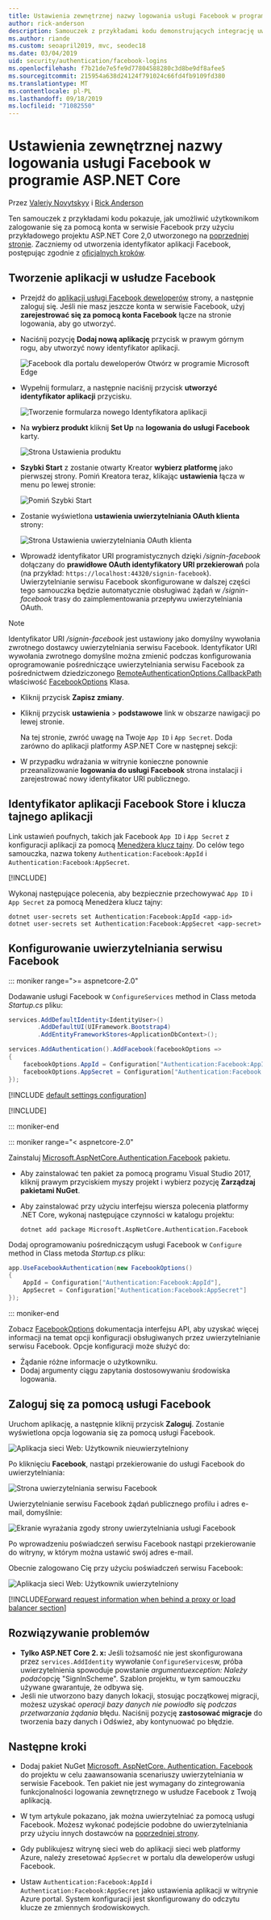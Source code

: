 ```yaml
---
title: Ustawienia zewnętrznej nazwy logowania usługi Facebook w programie ASP.NET Core
author: rick-anderson
description: Samouczek z przykładami kodu demonstrujących integrację uwierzytelniania użytkownika konta w serwisie Facebook w istniejącej aplikacji ASP.NET Core.
ms.author: riande
ms.custom: seoapril2019, mvc, seodec18
ms.date: 03/04/2019
uid: security/authentication/facebook-logins
ms.openlocfilehash: f7b21de7e5fe9d77804588280c3d8be9df8afee5
ms.sourcegitcommit: 215954a638d24124f791024c66fd4fb9109fd380
ms.translationtype: MT
ms.contentlocale: pl-PL
ms.lasthandoff: 09/18/2019
ms.locfileid: "71082550"
---
```

# <a name="facebook-external-login-setup-in-aspnet-core"></a>Ustawienia zewnętrznej nazwy logowania usługi Facebook w programie ASP.NET Core

Przez [Valeriy Novytskyy](https://github.com/01binary) i [Rick Anderson](https://twitter.com/RickAndMSFT)

Ten samouczek z przykładami kodu pokazuje, jak umożliwić użytkownikom zalogowanie się za pomocą konta w serwisie Facebook przy użyciu przykładowego projektu ASP.NET Core 2,0 utworzonego na [poprzedniej stronie](xref:security/authentication/social/index). Zaczniemy od utworzenia identyfikator aplikacji Facebook, postępując zgodnie z [oficjalnych kroków](https://developers.facebook.com).

## <a name="create-the-app-in-facebook"></a>Tworzenie aplikacji w usłudze Facebook

* Przejdź do [aplikacji usługi Facebook deweloperów](https://developers.facebook.com/apps/) strony, a następnie zaloguj się. Jeśli nie masz jeszcze konta w serwisie Facebook, użyj **zarejestrować się za pomocą konta Facebook** łącze na stronie logowania, aby go utworzyć.

* Naciśnij pozycję **Dodaj nową aplikację** przycisk w prawym górnym rogu, aby utworzyć nowy identyfikator aplikacji.

   ![Facebook dla portalu deweloperów Otwórz w programie Microsoft Edge](index/_static/FBMyApps.png)

* Wypełnij formularz, a następnie naciśnij przycisk **utworzyć identyfikator aplikacji** przycisku.

  ![Tworzenie formularza nowego Identyfikatora aplikacji](index/_static/FBNewAppId.png)

* Na **wybierz produkt** kliknij **Set Up** na **logowania do usługi Facebook** karty.

  ![Strona Ustawienia produktu](index/_static/FBProductSetup.png)

* **Szybki Start** z zostanie otwarty Kreator **wybierz platformę** jako pierwszej strony. Pomiń Kreatora teraz, klikając **ustawienia** łącza w menu po lewej stronie:

  ![Pomiń Szybki Start](index/_static/FBSkipQuickStart.png)

* Zostanie wyświetlona **ustawienia uwierzytelniania OAuth klienta** strony:

  ![Strona Ustawienia uwierzytelniania OAuth klienta](index/_static/FBOAuthSetup.png)

* Wprowadź identyfikator URI programistycznych dzięki */signin-facebook* dołączany do **prawidłowe OAuth identyfikatory URI przekierowań** pola (na przykład: `https://localhost:44320/signin-facebook`). Uwierzytelnianie serwisu Facebook skonfigurowane w dalszej części tego samouczka będzie automatycznie obsługiwać żądań w */signin-facebook* trasy do zaimplementowania przepływu uwierzytelniania OAuth.

> [!NOTE]
> Identyfikator URI */signin-facebook* jest ustawiony jako domyślny wywołania zwrotnego dostawcy uwierzytelniania serwisu Facebook. Identyfikator URI wywołania zwrotnego domyślne można zmienić podczas konfigurowania oprogramowanie pośredniczące uwierzytelniania serwisu Facebook za pośrednictwem dziedziczonego [RemoteAuthenticationOptions.CallbackPath](/dotnet/api/microsoft.aspnetcore.authentication.remoteauthenticationoptions.callbackpath) właściwość [FacebookOptions](/dotnet/api/microsoft.aspnetcore.authentication.facebook.facebookoptions) Klasa.

* Kliknij przycisk **Zapisz zmiany**.

* Kliknij przycisk **ustawienia** > **podstawowe** link w obszarze nawigacji po lewej stronie.

  Na tej stronie, zwróć uwagę na Twoje `App ID` i `App Secret`. Doda zarówno do aplikacji platformy ASP.NET Core w następnej sekcji:

* W przypadku wdrażania w witrynie konieczne ponownie przeanalizowanie **logowania do usługi Facebook** strona instalacji i zarejestrować nowy identyfikator URI publicznego.

## <a name="store-facebook-app-id-and-app-secret"></a>Identyfikator aplikacji Facebook Store i klucza tajnego aplikacji

Link ustawień poufnych, takich jak Facebook `App ID` i `App Secret` z konfiguracji aplikacji za pomocą [Menedżera klucz tajny](xref:security/app-secrets). Do celów tego samouczka, nazwa tokeny `Authentication:Facebook:AppId` i `Authentication:Facebook:AppSecret`.

[!INCLUDE[](~/includes/environmentVarableColon.md)]

Wykonaj następujące polecenia, aby bezpiecznie przechowywać `App ID` i `App Secret` za pomocą Menedżera klucz tajny:

```dotnetcli
dotnet user-secrets set Authentication:Facebook:AppId <app-id>
dotnet user-secrets set Authentication:Facebook:AppSecret <app-secret>
```

## <a name="configure-facebook-authentication"></a>Konfigurowanie uwierzytelniania serwisu Facebook

::: moniker range=">= aspnetcore-2.0"

Dodawanie usługi Facebook w `ConfigureServices` method in Class metoda *Startup.cs* pliku:

```csharp
services.AddDefaultIdentity<IdentityUser>()
        .AddDefaultUI(UIFramework.Bootstrap4)
        .AddEntityFrameworkStores<ApplicationDbContext>();

services.AddAuthentication().AddFacebook(facebookOptions =>
{
    facebookOptions.AppId = Configuration["Authentication:Facebook:AppId"];
    facebookOptions.AppSecret = Configuration["Authentication:Facebook:AppSecret"];
});
```

[!INCLUDE [default settings configuration](includes/default-settings.md)]

[!INCLUDE[](includes/chain-auth-providers.md)]

::: moniker-end

::: moniker range="< aspnetcore-2.0"

Zainstaluj [Microsoft.AspNetCore.Authentication.Facebook](https://www.nuget.org/packages/Microsoft.AspNetCore.Authentication.Facebook) pakietu.

* Aby zainstalować ten pakiet za pomocą programu Visual Studio 2017, kliknij prawym przyciskiem myszy projekt i wybierz pozycję **Zarządzaj pakietami NuGet**.
* Aby zainstalować przy użyciu interfejsu wiersza polecenia platformy .NET Core, wykonaj następujące czynności w katalogu projektu:

   `dotnet add package Microsoft.AspNetCore.Authentication.Facebook`

Dodaj oprogramowaniu pośredniczącym usługi Facebook w `Configure` method in Class metoda *Startup.cs* pliku:

```csharp
app.UseFacebookAuthentication(new FacebookOptions()
{
    AppId = Configuration["Authentication:Facebook:AppId"],
    AppSecret = Configuration["Authentication:Facebook:AppSecret"]
});
```

::: moniker-end

Zobacz [FacebookOptions](/dotnet/api/microsoft.aspnetcore.builder.facebookoptions) dokumentacja interfejsu API, aby uzyskać więcej informacji na temat opcji konfiguracji obsługiwanych przez uwierzytelnianie serwisu Facebook. Opcje konfiguracji może służyć do:

* Żądanie różne informacje o użytkowniku.
* Dodaj argumenty ciągu zapytania dostosowywaniu środowiska logowania.

## <a name="sign-in-with-facebook"></a>Zaloguj się za pomocą usługi Facebook

Uruchom aplikację, a następnie kliknij przycisk **Zaloguj**. Zostanie wyświetlona opcja logowania się za pomocą usługi Facebook.

![Aplikacja sieci Web: Użytkownik nieuwierzytelniony](index/_static/DoneFacebook.png)

Po kliknięciu **Facebook**, nastąpi przekierowanie do usługi Facebook do uwierzytelniania:

![Strona uwierzytelniania serwisu Facebook](index/_static/FBLogin.png)

Uwierzytelnianie serwisu Facebook żądań publicznego profilu i adres e-mail, domyślnie:

![Ekranie wyrażania zgody strony uwierzytelniania usługi Facebook](index/_static/FBLoginDone.png)

Po wprowadzeniu poświadczeń serwisu Facebook nastąpi przekierowanie do witryny, w którym można ustawić swój adres e-mail.

Obecnie zalogowano Cię przy użyciu poświadczeń serwisu Facebook:

![Aplikacja sieci Web: Użytkownik uwierzytelniony](index/_static/Done.png)

[!INCLUDE[Forward request information when behind a proxy or load balancer section](includes/forwarded-headers-middleware.md)]

## <a name="troubleshooting"></a>Rozwiązywanie problemów

* **Tylko ASP.NET Core 2. x:** Jeśli tożsamość nie jest skonfigurowana przez `services.AddIdentity` wywołanie `ConfigureServices`w, próba uwierzytelnienia spowoduje powstanie *argumentuexception: Należy podać*opcję "SignInScheme". Szablon projektu, w tym samouczku używane gwarantuje, że odbywa się.
* Jeśli nie utworzono bazy danych lokacji, stosując początkowej migracji, możesz uzyskać *operacji bazy danych nie powiodło się podczas przetwarzania żądania* błędu. Naciśnij pozycję **zastosować migracje** do tworzenia bazy danych i Odśwież, aby kontynuować po błędzie.

## <a name="next-steps"></a>Następne kroki

* Dodaj pakiet NuGet [Microsoft. AspNetCore. Authentication. Facebook](https://www.nuget.org/packages/Microsoft.AspNetCore.Authentication.Facebook) do projektu w celu zaawansowania scenariuszy uwierzytelniania w serwisie Facebook. Ten pakiet nie jest wymagany do zintegrowania funkcjonalności logowania zewnętrznego w usłudze Facebook z Twoją aplikacją. 

* W tym artykule pokazano, jak można uwierzytelniać za pomocą usługi Facebook. Możesz wykonać podejście podobne do uwierzytelniania przy użyciu innych dostawców na [poprzedniej strony](xref:security/authentication/social/index).

* Gdy publikujesz witrynę sieci web do aplikacji sieci web platformy Azure, należy zresetować `AppSecret` w portalu dla deweloperów usługi Facebook.

* Ustaw `Authentication:Facebook:AppId` i `Authentication:Facebook:AppSecret` jako ustawienia aplikacji w witrynie Azure portal. System konfiguracji jest skonfigurowany do odczytu klucze ze zmiennych środowiskowych.
